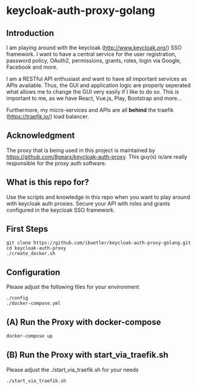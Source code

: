 # keycloak-auth-proxy-golang
## Introduction
I am playing around with the keycloak (http://www.keycloak.org/) SSO framework. I want to have a central service for the user registration, password policy, OAuth2, permissions, grants, roles, login via Google, Facebook and more.

I am a RESTful API enthusiast and want to have all important services as APIs available. Thus, the GUI and application logic are properly seperated what allows me to change the GUI very easily if I like to do so. This is important to me, as we have React, Vue.js, Play, Bootstrap and more...

Furthermore, my micro-services and APIs are all **behind** the traefik (https://traefik.io/) load balancer.



## Acknowledgment
The proxy that is being used in this project is maintained by https://github.com/8gears/keycloak-auth-proxy. This guy(s) is/are really responsible for the proxy auth software.

## What is this repo for?
Use the scripts and knowledge in this repo when you want to play around with keycloak auth proxies. Secure your API with roles and grants configured in the keycloak SSO framework.

## First Steps
```
git clone https://github.com/ibuetler/keycloak-auth-proxy-golang.git
cd keycloak-auth-proxy
./create_docker.sh
```

## Configuration
Please adjust the following files for your environment

    ./config
    ./docker-compose.yml

## (A) Run the Proxy with docker-compose
```bash
docker-compose up
```

## (B) Run the Proxy with start_via_traefik.sh
Please adjust the ./start_via_traefik.sh for your needs
```bash
./start_via_traefik.sh
```
